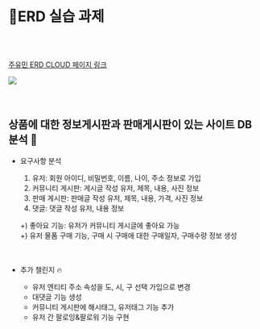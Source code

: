 # 📍ERD 실습 과제
<br><br>

<a href="https://www.erdcloud.com/d/RrP9LbNBRErMF2Je4">주유민 ERD CLOUD 페이지 링크</a>

<img src="https://github.com/user-attachments/assets/815899ad-8612-4c91-820d-6e9fb1200162">
<br><br><br>


## 상품에 대한 정보게시판과 판매게시판이 있는 사이트 DB 분석 🥕

+ 요구사항 분석
   1. 유저: 회원 아이디, 비밀번호, 이름, 나이, 주소 정보로 가입
   2. 커뮤니티 게시판: 게시글 작성 유저, 제목, 내용, 사진 정보
   3. 판매 게시판: 판매글 작성 유저, 제목, 내용, 가격, 사진 정보
   4. 댓글: 댓글 작성 유저, 내용 정보 <br>
   
   +) 좋아요 기능: 유저가 커뮤니티 게시글에 좋아요 가능 <br>
   +) 유저 물품 구매 기능, 구매 시 구매에 대한 구매일자, 구매수량 정보 생성
  <br><br><br>


+ 추가 챌린지 🔥
    * 유저 엔티티 주소 속성을 도, 시, 구 선택 가입으로 변경
    * 대댓글 기능 생성
    * 커뮤니티 게시판에 해시태그, 유저태그 기능 추가
    * 유저 간 팔로잉&팔로워 기능 구현
   
